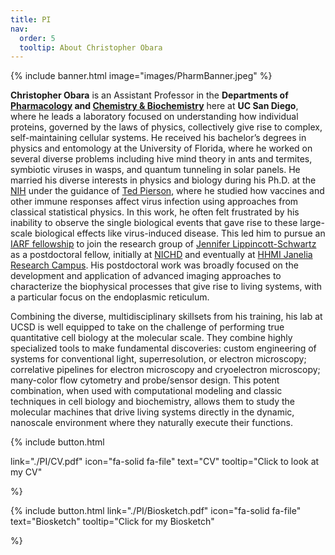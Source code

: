 ```yaml
---
title: PI
nav:
  order: 5
  tooltip: About Christopher Obara
---
```



{% include banner.html image="images/PharmBanner.jpeg" %}

<b>Christopher Obara</b> is an Assistant Professor in the <b>Departments of <a href="https://pharmacology.ucsd.edu/">Pharmacology</a> and <a href="https://chemistryandbiochemistry.ucsd.edu/">Chemistry & Biochemistry</a></b> here at <b>UC San Diego</b>, where he leads a laboratory focused on understanding how individual proteins, governed by the laws of physics, collectively give rise to complex, self-maintaining cellular systems. He received his bachelor’s degrees in physics and entomology at the University of Florida, where he worked on several diverse problems including hive mind theory in ants and termites, symbiotic viruses in wasps, and quantum tunneling in solar panels. He married his diverse interests in physics and biology during his Ph.D. at the <a href="https://www.nih.gov/">NIH</a> under the guidance of <a href="https://irp.nih.gov/pi/ted-pierson">Ted Pierson</a>, where he studied how vaccines and other immune responses affect virus infection using approaches from classical statistical physics. In this work, he often felt frustrated by his inability to observe the single biological events that gave rise to these large-scale biological effects like virus-induced disease. This led him to pursue an <a href="https://www.training.nih.gov/fellowship-awards/intramural-aids-research-fellowship/">IARF fellowship</a> to join the research group of <a href="https://www.janelia.org/people/jennifer-lippincott-schwartz">Jennifer Lippincott-Schwartz</a> as a postdoctoral fellow, initially at <a href="https://www.nichd.nih.gov/">NICHD</a> and eventually at <a href="https://www.janelia.org/">HHMI Janelia Research Campus</a>. His postdoctoral work was broadly focused on the development and application of advanced imaging approaches to characterize the biophysical processes that give rise to living systems, with a particular focus on the endoplasmic reticulum. <br>

Combining the diverse, multidisciplinary skillsets from his training, his lab at UCSD is well equipped to take on the challenge of performing true quantitative cell biology at the molecular scale. They combine highly specialized tools to make fundamental discoveries: custom engineering of systems for conventional light, superresolution, or electron microscopy; correlative pipelines for electron microscopy and cryoelectron microscopy; many-color flow cytometry and probe/sensor design. This potent combination, when used with computational modeling and classic techniques in cell biology and biochemistry, allows them to study the molecular machines that drive living systems directly in the dynamic, nanoscale environment where they naturally execute their functions. <br>


{%
  include button.html
  
  link="./PI/CV.pdf"
  icon="fa-solid fa-file"
  text="CV"
  tooltip="Click to look at my CV"
  
%}

{%
  include button.html
  link="./PI/Biosketch.pdf"
  icon="fa-solid fa-file"
  text="Biosketch"
  tooltip="Click for my Biosketch"
  
%}



